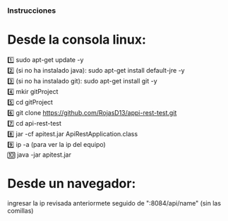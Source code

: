 ### Instrucciones
<h1>Desde la consola linux:</h1>

1️⃣ sudo apt-get update -y <br/>
2️⃣ (si no ha instalado java): sudo apt-get install default-jre -y <br/>
3️⃣ (si no ha instalado git): sudo apt-get install git -y <br/>
4️⃣ mkir gitProject <bR/>
5️⃣ cd gitProject <br/>
6️⃣ git clone https://github.com/RojasD13/appi-rest-test.git <br/>
7️⃣ cd api-rest-test <br/>
8️⃣ jar -cf apitest.jar ApiRestApplication.class<br/>
9️⃣ ip -a (para ver la ip del equipo) <br/>
🔟 java -jar apitest.jar <br/>


<h1>Desde un navegador:</h1>

ingresar la ip revisada anteriormete seguido de ":8084/api/name" (sin las comillas)
